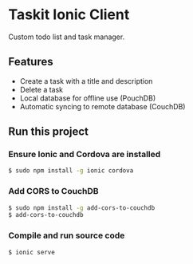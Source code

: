 # Taskit Ionic Client
Custom todo list and task manager.

## Features
- Create a task with a title and description
- Delete a task
- Local database for offline use (PouchDB)
- Automatic syncing to remote database (CouchDB)

## Run this project

### Ensure Ionic and Cordova are installed
```bash
$ sudo npm install -g ionic cordova
```

### Add CORS to CouchDB
```bash
$ sudo npm install -g add-cors-to-couchdb
$ add-cors-to-couchdb
```

### Compile and run source code
```bash
$ ionic serve
```

